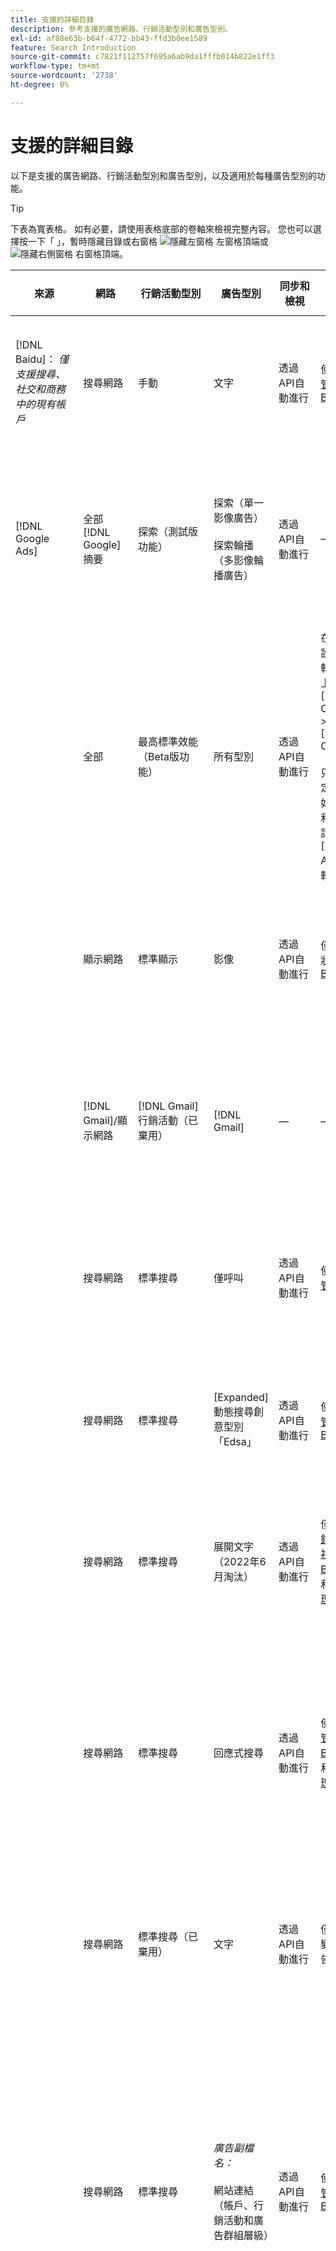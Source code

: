 ```yaml
---
title: 支援的詳細目錄
description: 參考支援的廣告網路、行銷活動型別和廣告型別。
exl-id: af88e63b-b64f-4772-bb43-ffd3b0ee1589
feature: Search Introduction
source-git-commit: c7821f112757f695a6ab9da1fffb014b822e1ff3
workflow-type: tm+mt
source-wordcount: '2738'
ht-degree: 0%

---
```


# 支援的詳細目錄

以下是支援的廣告網路、行銷活動型別和廣告型別，以及適用於每種廣告型別的功能。

>[!TIP]
>
>下表為寬表格。 如有必要，請使用表格底部的卷軸來檢視完整內容。 您也可以選擇按一下「 」，暫時隱藏目錄或右窗格 ![隱藏左窗格](/help/search-social-commerce/assets/hide-left-pane.png "隱藏左窗格") 左窗格頂端或 ![隱藏右側窗格](/help/search-social-commerce/assets/hide-right-pane.png "隱藏右側窗格") 右窗格頂端。

| 來源 | 網路 | 行銷活動型別 | 廣告型別 | 同步和檢視 | 建立/編輯 | 曲目[^1] | 最佳化 | 報告[^2] | Adobe Analytics支援[^3] |
|----|----|----|----|----|----|----|----|----|----|
| [!DNL Baidu]： *僅支援搜尋、社交和商務中的現有帳戶* | 搜尋網路 | 手動 | 文字 | 透過API自動進行 | 使用 [行銷活動管理檢視](/help/search-social-commerce/campaign-management/campaigns/campaign-management-options.md) 和 [Bulksheets](/help/search-social-commerce/campaign-management/bulksheets/bulksheet-about.md) | 是 | 僅限使用手動CPC競標策略的行銷活動 | 廣告層級資料 | 分析資料以搜尋、社交和商務<br><br>從搜尋、社交和商務到Analytics的廣告層級資料 |
| [!DNL Google Ads] | 全部 [!DNL Google] 摘要 | 探索（測試版功能） | 探索（單一影像廣告）<br><br>探索輪播（多影像輪播廣告） | 透過API自動進行 | — | 是 | 僅限混合專案組合<br><br>競標和競標策略目標會設定於行銷活動層級，連同行銷活動預算（如適用於最佳化型別）。 | 廣告層級資料 | 搜尋、社交和商務的廣告層級資料 [使用升級的AMO ID追蹤代碼](/help/integrations/analytics/ids.md#amo-id-formats)[^4]<br><br>從搜尋、社交和商務到Analytics的廣告層級資料 |
| | 全部 | 最高標準效能（Beta版功能） | 所有型別 | 透過API自動進行 | 在的行銷活動設定中建立/編輯行銷活動及上傳廣告資產 [!UICONTROL Campaigns] > [!UICONTROL Campaigns]<br><br>只有必要的設定可供使用。 如需選用設定和列出群組，請登入[！DNL [!DNL Google Ads] Ads]編輯器。 | 是 | 僅限混合專案組合<br><br>競標策略目標與行銷活動預算一起設定於行銷活動層級。 | 行銷活動層級資料<br><br>清單群組的資料無法使用，且廣告網路未提供廣告層級資料。 | 分析資料以搜尋、社交和商務<br><br>從搜尋、社交和商務到Analytics的行銷活動層級資料。 需要升級的 [AMO ID追蹤代碼](/help/integrations/analytics/ids.md#amo-id-formats). |
| | 顯示網路 | 標準顯示 | 影像 | 透過API自動進行 | 僅編輯URL和狀態，使用 [Bulksheets](/help/search-social-commerce/campaign-management/bulksheets/bulksheet-about.md) | 是，當您手動將點選追蹤標籤新增至廣告網路內的追蹤範本時 | — | 廣告層級資料，但沒有瀏覽資料 | 分析資料以搜尋、社交和商務<br><br>從搜尋、社交和商務到Analytics的廣告層級資料，但沒有瀏覽資料 |
| | [!DNL Gmail]/顯示網路 | [!DNL Gmail] 行銷活動（已棄用） | [!DNL Gmail] | — | — | — | — | 僅限舊版行銷活動層級資料 | 將舊版Analytics資料新增至「搜尋、社交和商務」<br><br>從搜尋、社交和商務到Analytics的舊版促銷活動層級資料 |
| | 搜尋網路 | 標準搜尋 | 僅呼叫 | 透過API自動進行 | 使用 [行銷活動管理檢視](/help/search-social-commerce/campaign-management/campaigns/campaign-management-options.md) | 可以，使用帳戶層級的登入頁面尾碼和追蹤範本，或在[！DNL]中的廣告層級手動新增它們 [!DNL Google Ads] Ads]管理員 | — | 僅限廣告群組層級的曝光數與來自廣告網路的點按數；無收入 | — |
| | 搜尋網路 | 標準搜尋 | \[Expanded\]動態搜尋創意型別「Edsa」 | 透過API自動進行 | 使用 [行銷活動管理檢視](/help/search-social-commerce/campaign-management/campaigns/campaign-management-options.md) 和 [Bulksheets](/help/search-social-commerce/campaign-management/bulksheets/bulksheet-about.md) | 是 | 是<br><br>適用於行銷活動指定網站網域時的廣告群組；否則，適用於動態搜尋目標。 | 行銷活動和廣告群組層級資料<br><br>廣告網路未提供廣告層級資料。 | 分析資料以搜尋、社交和商務<br><br>從搜尋、社交和商務到Analytics的行銷活動和廣告群組層級資料 |
| | 搜尋網路 | 標準搜尋 | 展開文字（2022年6月淘汰） | 透過API自動進行 | 僅使用刪除 [行銷活動管理檢視](/help/search-social-commerce/campaign-management/campaigns/campaign-management-options.md)， [Bulksheets](/help/search-social-commerce/campaign-management/bulksheets/bulksheet-about.md)、和 [詳細目錄管理摘要](/help/search-social-commerce/campaign-management/inventory-feeds/inventory-feeds-about.md) | 是 | — | 廣告層級資料 | 分析資料以搜尋、社交和商務<br><br>從搜尋、社交和商務到Analytics的廣告層級資料 |
| | 搜尋網路 | 標準搜尋 | 回應式搜尋 | 透過API自動進行 | 使用 [行銷活動管理檢視](/help/search-social-commerce/campaign-management/campaigns/campaign-management-options.md)， [Bulksheets](/help/search-social-commerce/campaign-management/bulksheets/bulksheet-about.md)、和 [詳細目錄管理摘要](/help/search-social-commerce/campaign-management/inventory-feeds/inventory-feeds-about.md) | 是 | 是 | 所有可用廣告元素的廣告層級資料<br><br><b>注意：</b> [！DNL [!DNL Google Ads] Ads]在其原生編輯器之外，不會提供顯示為廣告之文字組合的相關資料。 如需每個文字組合報表的詳細資訊，請參閱 [[!DNL [!DNL Google Ads] Ads]檔案](https://support.google.com/google-ads/answer/7684791). | 分析資料以搜尋、社交和商務<br><br>從搜尋、社交和商務到Analytics的廣告層級資料 |
| | 搜尋網路 | 標準搜尋（已棄用） | 文字 | 透過API自動進行 | 僅使用將狀態變更為現有廣告 [Bulksheets](/help/search-social-commerce/campaign-management/bulksheets/bulksheet-about.md) | 是 | 是 | 廣告層級資料 | 分析資料以搜尋、社交和商務<br><br>從搜尋、社交和商務到Analytics的廣告層級資料 |
| | 搜尋網路 | 標準搜尋 | <i>廣告副檔名：</i><br><br>網站連結（帳戶、行銷活動和廣告群組層級） | 透過API自動進行 | 使用 [行銷活動管理檢視](/help/search-social-commerce/campaign-management/campaigns/campaign-management-options.md) 和 [Bulksheets](/help/search-social-commerce/campaign-management/bulksheets/bulksheet-about.md) | —<br><br>網站連結有「追蹤範本」欄位，但「搜尋」、「社交」和「商務」會將點按次數和產生的轉換對應到關聯的關鍵字，而不是個別網站連結。 |  — 搜尋、社交和商務未針對網站連結進行最佳化。 相反地，它會最佳化至與包含網站連結的廣告相關聯的關鍵字。 | —<br><br>相關關鍵字的資料可供使用。 在 [!DNL Google Ads]，您可在以下網址檢視網站連結層級效能資料： [!DNL Campaigns] 標籤> [!DNL Ad Extensions] 標籤。<br><br>若要檢視點選網站連結後產生的個別轉換，請產生 [交易報告](/help/search-social-commerce/reports/management/basic-advanced/transaction-report.md). 此 [!UICONTROL Link Type] sitelink的欄值為 <code>sl：&lt;sitelink text=&quot;&quot;></code>，例如sl：請參閱目前的選件。 | 關聯關鍵字的資料，僅限從搜尋、社交和Commerce到Analytics |
| | 搜尋網路 | 標準搜尋 | <i>其他廣告擴充功能：</i><br><br>編號說明延伸模組<br><br>位置延伸<br><br>電話分機 | 透過API自動進行 | 使用管理圖說文字和電話分機 [行銷活動管理檢視](/help/search-social-commerce/campaign-management/campaigns/campaign-management-options.md).<br><br>位置延伸模組無法使用；您的現有位置延伸模組關聯已同步，但只能刪除。 | —<br><br>網站連結有「追蹤範本」欄位，但「搜尋」、「社交」和「商務」會將點按次數和產生的轉換對應到關聯的關鍵字，而不是個別網站連結。<br><br>其他型別的廣告擴充功能沒有可追蹤的URL，且搜尋、社交和商務無法將轉換資料對應至這些擴充功能。 | — | —<br><br>[!DNL Google Ads] 將廣告擴充功能的點選對應至與包含擴充功能的廣告相關聯的關鍵字。<br><br>搜尋、社交和商務中不使用擴充功能層級的成本或點選資料。 在 [!DNL Google Ads]，您可以在頁面上檢視擴充功能層級的成本和點按資料 [!DNL Campaigns] 標籤> [!DNL Ad Extensions] 標籤。<br><br>若要檢視點選網站連結後產生的個別轉換，請產生 [交易報告](/help/search-social-commerce/reports/management/basic-advanced/transaction-report.md). 此 [!UICONTROL Link Type] sitelink的欄為 <code>sl：&lt;sitelink text=&quot;&quot;></code>，例如sl：請參閱目前的選件。 | 關聯關鍵字的資料，僅限從搜尋、社交和Commerce到Analytics |
| | 購物網路 | 標準購物 | 產品購物（創意型別「產品」） | 透過API自動進行 | 系統會自動為廣告群組中的產品群組產生廣告文案。 僅使用編輯廣告狀態 [Bulksheets](/help/search-social-commerce/campaign-management/bulksheets/bulksheet-about.md) 和 [詳細目錄管理摘要](/help/search-social-commerce/campaign-management/inventory-feeds/inventory-feeds-about.md)<br><br>您可以使用建立上層促銷活動、廣告群組和產品群組，並僅編輯其狀態 [行銷活動管理檢視](/help/search-social-commerce/campaign-management/campaigns/campaign-management-options.md)， [Bulksheets](/help/search-social-commerce/campaign-management/bulksheets/bulksheet-about.md) 和 [詳細目錄管理摘要](/help/search-social-commerce/campaign-management/inventory-feeds/inventory-feeds-about.md). | 是，當您手動將點選追蹤標籤新增至廣告網路內的追蹤範本時 | 是 | 行銷活動、廣告群組和產品群組層級資料 [!DNL Google Ads] 不提供購物行銷活動的廣告層級成效資料。 | 分析資料以搜尋、社交和商務<br><br>從搜尋、社交和商務到Analytics的行銷活動、廣告群組和產品群組層級資料 |
| | [!DNL YouTube] | 影片 | 影片 | 需要 [選擇加入](/help/search-social-commerce/tools/sync-inventory.md)；透過API<br><br>僅限基本廣告詳細資料，不含縮圖 | — | 是，當您手動將點選追蹤標籤新增至廣告網路內的追蹤範本時 | 行銷活動與 [!UICONTROL Maximize Conversions] 僅限混合產品組合中的競標策略<br><br>混合投資組合只能包含 [!DNL YouTube] 行銷活動。 | 行銷活動和廣告群組層級資料<br><br>廣告網路未提供廣告層級資料。 | 分析資料以搜尋、社交和商務<br><br>從搜尋、社交和商務到Analytics的行銷活動和廣告群組層級資料 |
| [!DNL Microsoft Advertising] | 全部 | 標準最高效能（搜尋、社交和商務的Beta版功能） | 所有型別 | 透過API自動進行 | 在中建立/編輯行銷活動 [!UICONTROL Campaigns] > [!UICONTROL Campaigns]. | 是 | 僅限混合專案組合<br><br>競標策略目標與行銷活動預算一起設定於行銷活動層級。 | 行銷活動層級資料<br><br>廣告網路未提供廣告層級資料。 | — |
|  | 對象網路 | 對象行銷活動型別：<br><br>&quot;[!UICONTROL Audience (image)]「和」[!UICONTROL Audience] （摘要）」) | 回應式<br><br>僅包含對象網路的影像型廣告和產品摘要型廣告 | 透過API自動進行 | 使用 [行銷活動管理檢視](/help/search-social-commerce/campaign-management/campaigns/campaign-management-options.md) 和 [Bulksheets](/help/search-social-commerce/campaign-management/bulksheets/bulksheet-about.md) | 是 | 增強型CPC (eCPC)行銷活動；行銷活動使用 [!UICONTROL Maximize Conversions] 混合產品組合中的競標策略 | 廣告層級資料 | 分析資料以搜尋、社交和商務<br><br>從搜尋、社交和商務到Analytics的廣告層級資料 |
|  | 對象網路 | [!UICONTROL Audience Video] | 回應式 | 透過API自動進行 | 您可以使用以下專案建立上層行銷活動和廣告群組 [行銷活動管理檢視](/help/search-social-commerce/campaign-management/campaigns/campaign-management-options.md). | 是 | 是，適用於增強型CPC (eCPC)行銷活動<br><br>不適用於CPM行銷活動 | 廣告層級資料 | 分析資料以搜尋、社交和商務<br><br>從搜尋、社交和商務到Analytics的廣告層級資料 |
|  | 對象網路 | [!UICONTROL Audience CTV Video] | 回應式 | 透過API自動進行 | 您可以使用以下專案建立上層行銷活動和廣告群組 [行銷活動管理檢視](/help/search-social-commerce/campaign-management/campaigns/campaign-management-options.md). | 是 | 是，適用於增強型CPC (eCPC)行銷活動<br><br>不適用於CPM行銷活動 | 廣告層級資料 | 分析資料以搜尋、社交和商務<br><br>從搜尋、社交和商務到Analytics的廣告層級資料 |
| | 對象網路 | 搜尋 | 使用&quot;[!DNL Prefer Audience Ad Format]「 」已選取 | 透過API自動進行 | 使用 [行銷活動管理檢視](/help/search-social-commerce/campaign-management/campaigns/campaign-management-options.md)<br><br>不支援影像廣告擴充功能 | 是 | 是 | 廣告層級資料 | 分析資料以搜尋、社交和商務<br><br>從搜尋、社交和商務到Analytics的廣告層級資料 |
| | 對象和搜尋網路 | 品牌的購物行銷活動(搜尋、社交和Commerce中的Beta版功能)：<br><br>品牌購物：使用競標策略 [!UICONTROL Manual CPC]<br><br>品牌促銷：使用競標策略 [!UICONTROL Cost per Sale] | 產品 | 透過API自動進行 | 您可以使用建立上層行銷活動、廣告群組和產品群組 [行銷活動管理檢視](/help/search-social-commerce/campaign-management/campaigns/campaign-management-options.md). | 是 | 否 | 產品群組層級資料 | 分析資料以搜尋、社交和商務<br><br>從搜尋、社交和商務到Analytics的產品群組層級資料 |
| | [!DNL Microsoft Store] | 商店廣告(搜尋、社交和Commerce的Beta版功能) | 產品 | 透過API自動進行 | 您可以使用建立上層行銷活動、廣告群組和產品群組 [行銷活動管理檢視](/help/search-social-commerce/campaign-management/campaigns/campaign-management-options.md). | 是 | 是 [!UICONTROL Manual CPC] 行銷活動。 <br><br>不可用於 [!UICONTROL Manual CPA] 行銷活動。 | 產品群組層級資料 | 分析資料以搜尋、社交和商務<br><br>從搜尋、社交和商務到Analytics的產品群組層級資料 |
| | 搜尋網路 | 搜尋 | \[展開\]動態搜尋 | 透過API自動進行 | 使用 [行銷活動管理檢視](/help/search-social-commerce/campaign-management/campaigns/campaign-management-options.md) 和 [Bulksheets](/help/search-social-commerce/campaign-management/bulksheets/bulksheet-about.md) | 是 | 是 | 廣告層級資料 | 分析資料以搜尋、社交和商務<br><br>從搜尋、社交和商務到Analytics的廣告層級資料 |
| | 搜尋網路 | 搜尋 | 展開文字（2023年2月淘汰） | 透過API自動進行 | 僅使用編輯現有廣告的狀態 [行銷活動管理檢視](/help/search-social-commerce/campaign-management/campaigns/campaign-management-options.md)， [Bulksheets](/help/search-social-commerce/campaign-management/bulksheets/bulksheet-about.md)、和 [詳細目錄管理摘要](/help/search-social-commerce/campaign-management/inventory-feeds/inventory-feeds-about.md) | 是 | 是 | 廣告層級資料 | 分析資料以搜尋、社交和商務<br><br>從搜尋、社交和商務到Analytics的廣告層級資料 |
| | 搜尋網路 | 搜尋 | 多媒體 | 透過API自動進行 | 使用 [行銷活動管理檢視](/help/search-social-commerce/campaign-management/campaigns/campaign-management-options.md). 編輯僅對中的狀態和URL的支援 [Bulksheets](/help/search-social-commerce/campaign-management/bulksheets/bulksheet-about.md) | 是 | 是 | 廣告層級資料 | 分析資料以搜尋、社交和商務<br><br>從搜尋、社交和商務到Analytics的廣告層級資料 |
| | 搜尋網路 | 搜尋 | 回應式搜尋 | 透過API自動進行 | 使用 [行銷活動管理檢視](/help/search-social-commerce/campaign-management/campaigns/campaign-management-options.md)， [Bulksheets](/help/search-social-commerce/campaign-management/bulksheets/bulksheet-about.md)、和 [詳細目錄管理摘要](/help/search-social-commerce/campaign-management/inventory-feeds/inventory-feeds-about.md) | 是 | 是 | 廣告層級資料 | 分析資料以搜尋、社交和商務<br><br>從搜尋、社交和商務到Analytics的廣告層級資料 |
| | 搜尋網路 | 搜尋 | 標準文字（2017年淘汰） | 透過API自動進行 | 僅使用編輯 [行銷活動管理檢視](/help/search-social-commerce/campaign-management/campaigns/campaign-management-options.md) 和 [Bulksheets](/help/search-social-commerce/campaign-management/bulksheets/bulksheet-about.md) | 是 | 是 | 廣告層級資料 | 分析資料以搜尋、社交和商務<br><br>從搜尋、社交和商務到Analytics的廣告層級資料 |
| | 搜尋網路 | 標準搜尋 | <i>廣告副檔名：</i><br><br>網站連結（行銷活動層級） | 透過API自動進行 | 使用 [行銷活動管理檢視](/help/search-social-commerce/campaign-management/campaigns/campaign-management-options.md) 和 [Bulksheets](/help/search-social-commerce/campaign-management/bulksheets/bulksheet-about.md) | —<br><br>行銷活動層級的網站連結具有「[!UICONTROL Tracking Template]「欄位，但「搜尋」、「社交和商務」會將點按次數和產生的轉換對應到相關聯的關鍵字，而不是個別的網站連結。 | —<br><br>搜尋、社交和Commerce未對網站連結進行最佳化。 相反地，它會最佳化至與包含網站連結的廣告相關聯的關鍵字。 | —<br><br>相關關鍵字的資料可供使用。 若要取得網站連結層級的效能資料，請使用 [!DNL Microsoft Advertising] 廣告編輯器。<br><br>若要檢視點選網站連結後產生的個別轉換，請產生 [交易報告](/help/search-social-commerce/reports/management/basic-advanced/transaction-report.md)報表。 此 [!UICONTROL Link Type] sitelink的欄為 <code>sl：&lt;sitelink text=&quot;&quot;></code>，例如sl：請參閱目前的選件。 | 關聯關鍵字的資料，僅限從搜尋、社交和Commerce到Analytics |
| | 購物網路 | 標準購物 | 產品 | 透過API自動進行 | 促銷明細行僅使用 [行銷活動管理檢視](/help/search-social-commerce/campaign-management/campaigns/campaign-management-options.md) 和 [Bulksheets](/help/search-social-commerce/campaign-management/bulksheets/bulksheet-about.md)；廣告會自動產生。 您可以使用建立上層行銷活動、廣告群組和產品群組 [行銷活動管理檢視](/help/search-social-commerce/campaign-management/campaigns/campaign-management-options.md)， [Bulksheets](/help/search-social-commerce/campaign-management/bulksheets/bulksheet-about.md)、和 [詳細目錄管理摘要](/help/search-social-commerce/campaign-management/inventory-feeds/inventory-feeds-about.md). | 是，當您手動將點選追蹤標籤新增至廣告網路內的追蹤範本時 | 是 | 廣告層級資料<br><br>若要檢視在購物廣告上點選後產生了哪些個別轉換，請產生 [交易報告](/help/search-social-commerce/reports/management/basic-advanced/transaction-report.md)；此 [!UICONTROL Link Type] 產品清單的欄為 `pla:&lt;product ID&gt;`，例如pla：8525822。 | 分析資料以搜尋、社交和商務<br><br>從搜尋、社交和商務到Analytics的廣告層級資料 |
| | 購物：智慧購物 | 智慧型購物（搜尋、社交和商務的Beta版功能） | 產品 | 預設會透過API自動進行，但可以 [已選擇退出](/help/search-social-commerce/tools/sync-inventory.md) | — | 是，當您手動將點選追蹤標籤新增至廣告網路內的追蹤範本時 | 使用搜尋行銷活動 [!UICONTROL Maximize Conversion Value] 和 [!UICONTROL tROAS] 僅限混合產品組合中的競標策略<br><br>目標必須僅包含 [!DNL Adobe] 量度，且您必須啟用搜尋、社交和商務目標上傳至 [!DNL Microsoft Advertising]. | 廣告層級資料<br><br>若要檢視在購物廣告上點選後產生了哪些個別轉換，請產生 [交易報告](/help/search-social-commerce/reports/management/basic-advanced/transaction-report.md)；此 [!UICONTROL Link Type] 產品清單的欄為 `pla:&lt;product ID&gt;`，例如pla：8525822。 | 分析資料以搜尋、社交和商務<br><br>從搜尋、社交和商務到Analytics的廣告層級資料 |
| [!DNL Naver] | 搜尋網路 | 網站 | 文字 | —<br><br>無同步，但您可以手動復寫帳戶結構，並上傳報告和轉換歸因的每日流量量度<br><br>請參閱&quot;[實作 [!DNL Naver] 僅限追蹤的帳戶](/help/search-social-commerce/campaign-management/naver-tracking-only-account-implement.md).」 | —<br><br>您可以使用手動復寫/編輯帳戶結構 [大量表單範本](/help/search-social-commerce/campaign-management/bulksheets/bulksheet-about.md). | 是，當您將點選追蹤標籤新增至廣告網路內的關鍵字設定時 | —<br><br>無競標 | 廣告層級資料 | 將Analytics資料新增至「搜尋」、「社交」和「商務」，反之亦然 |
| [!DNL Pinterest] （同步支援已於2022年結束） | 搜尋網路 | 僅含搜尋版位的流量行銷活動，以及具有關鍵字定位的廣告群組 | 提升圖釘 | —<br><br>截至2022年7月21日的舊帳戶資訊以唯讀形式提供。 | — | — | — | 舊版廣告層級的曝光數和Pinterest的點按數（無收入）已同步到2022年7月21日。 | 將Analytics資料新增至「搜尋」、「社交」和「商務」，反之亦然 |
| [!DNL Yahoo! Display Network] | 顯示網路 | 顯示 | 橫幅、回應式影像 | 透過API自動進行，但唯讀 | — | 是，當您手動將點選追蹤標籤新增至廣告網路內的追蹤範本時 | 行銷活動與 [!UICONTROL Manual CPC] 僅限競標策略<br><br>廣告群組中的所有廣告會套用相同出價。 | 廣告層級資料 | 分析資料以搜尋、社交和商務<br><br>從搜尋、社交和商務到Analytics的廣告層級資料 |
| | 搜尋網路 | 搜尋 | 文字（長與短） | 透過API自動進行 | — | 是，當您手動將點選追蹤標籤新增至廣告網路內的追蹤範本時 | 僅限使用手動CPC競標策略的行銷活動<br><br>廣告群組中的所有廣告會套用相同出價。 | 廣告層級資料 | 分析資料以搜尋、社交和商務<br><br>從搜尋、社交和商務到Analytics的廣告層級資料 |
| [!DNL Yahoo! Japan Ads] | 搜尋網路 | 贊助搜尋 | 延伸文字<br><br>（僅限舊版廣告；已於2022年9月取代回應式搜尋而棄用） | 透過API自動進行 | 僅使用下列方式刪除 [行銷活動管理檢視](/help/search-social-commerce/campaign-management/campaigns/campaign-management-options.md)， [Bulksheets](/help/search-social-commerce/campaign-management/bulksheets/bulksheet-about.md)、和 [詳細目錄管理摘要](/help/search-social-commerce/campaign-management/inventory-feeds/inventory-feeds-about.md) | 是 | 行銷活動與 [!UICONTROL Manual CPC] 僅限競標策略 | 廣告層級資料 | 分析資料以搜尋、社交和商務<br><br>從搜尋、社交和商務到Analytics的廣告層級資料 |
| | 搜尋網路 | 贊助搜尋 | 回應式搜尋 | 透過API自動進行 | — | 是，當您在廣告網路中手動新增點選追蹤標籤時 | 行銷活動與 [!UICONTROL Manual CPC] 僅限競標策略 | 廣告層級資料 | 分析資料以搜尋、社交和商務<br><br>從搜尋、社交和商務到Analytics的廣告層級資料 |
| | 搜尋網路 | 贊助搜尋 | 標準文字廣告（2017年淘汰） | 透過API自動進行 | 僅使用下列方式刪除 [Bulksheets](/help/search-social-commerce/campaign-management/bulksheets/bulksheet-about.md) | 是 | 行銷活動與 [!UICONTROL Manual CPC] 僅限競標策略 | 廣告層級資料 | 分析資料以搜尋、社交和商務<br><br>從搜尋、社交和商務到Analytics的廣告層級資料 |
| [!DNL Yahoo Native] （同步支援已於2022年結束） | 原生網路 | 原生 | 文字 | —<br><br>截至2022年3月10日的舊帳戶資訊以唯讀形式提供。 | — | — | — | —<br><br>已同步至2022年3月10日的舊版廣告層級資料。 | 將Analytics資料新增至「搜尋」、「社交」和「商務」，反之亦然 |
| [!DNL Yandex] | 搜尋網路 | 搜尋 | 文字 | 透過API自動進行 | 使用 [行銷活動管理檢視](/help/search-social-commerce/campaign-management/campaigns/campaign-management-options.md)， [Bulksheets](/help/search-social-commerce/campaign-management/bulksheets/bulksheet-about.md)、和 [詳細目錄管理摘要](/help/search-social-commerce/campaign-management/inventory-feeds/inventory-feeds-about.md) | 是 | 僅具有CPC競標策略的行銷活動 | 廣告層級資料 | 分析資料以搜尋、社交和商務<br><br>從搜尋、社交和商務到Analytics的廣告層級資料 |
| | 顯示網路 | 顯示/內容 | 文字 | 透過API自動進行 | 使用 [行銷活動管理檢視](/help/search-social-commerce/campaign-management/campaigns/campaign-management-options.md)， [Bulksheets](/help/search-social-commerce/campaign-management/bulksheets/bulksheet-about.md)、和 [詳細目錄管理摘要](/help/search-social-commerce/campaign-management/inventory-feeds/inventory-feeds-about.md) | 是 | 僅具有CPC競標策略的行銷活動 | 廣告層級資料 | 分析資料以搜尋、社交和商務<br><br>從搜尋、社交和商務到Analytics的廣告層級資料 |

[^1]：針對大多數廣告網路和促銷活動型別，當您啟用「[!UICONTROL EF Redirect]「和」[!UICONTROL Auto Upload]「作用中行銷活動的追蹤設定（在行銷活動層級設定或繼承自帳戶設定）、Search、Social和Commerce會在每次與廣告網路同步時，自動建立並上傳廣告群組元件的追蹤URL。 否則，您需要產生追蹤URL，並將其新增至帳戶、行銷活動或行銷活動元件設定。 請參閱&quot;[何時及如何依廣告網路和物件產生點選追蹤URL](/help/search-social-commerce/tracking/click-tracking-ways-to-generate.md).」

[^2]：請參閱「最佳化指南」中的「依行銷活動競標策略區分的合格產品組合型別」，該指南可從「搜尋、社交和商務」中取得。

[^3]：需要與Adobe Analytics整合。 請參閱&quot;[Analytics for Adobe Advertising概述](https://experienceleague.adobe.com/docs/advertising/integrations/analytics/overview.html).」

[^4]： [!DNL Analytics] 資料會使用升級的AMO ID追蹤引數(開頭為 `s_kwcid`)，無論您通常用於帳戶的AMO ID格式為何。 如果您通常使用舊版的AMO ID，建議您升級至新的AMO ID格式，以享有最佳的體驗。 不過，即使您的點按數/成本資料和收入資料是使用不同的AMO ID進行追蹤，兩組資料仍會在相同的促銷活動和帳戶下完全分類和彙總。
